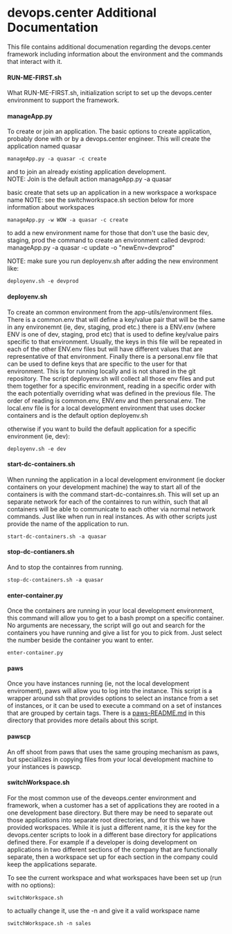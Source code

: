 # devops.center Additional Documentation
This file contains additional documenation regarding the devops.center framework including information
about the environment and the commands that interact with it.

#### RUN-ME-FIRST.sh
What RUN-ME-FIRST.sh, initialization script to set up the devops.center environment to support the framework.

#### manageApp.py
To create or join an application.
The basic options to create application, probably done with or by a devops.center engineer.  This will create the application named quasar 

    manageApp.py -a quasar -c create

and to join an already existing application development.  
NOTE: Join is the default action
manageApp.py -a quasar

basic create that sets up an application in a new workspace a workspace name
NOTE: see the switchworkspace.sh section below for more information about workspaces

    manageApp.py -w WOW -a quasar -c create

to add a new environment name for those that don't use the basic dev, staging, prod
the command to create an environment called devprod:
manageApp.py -a quasar -c update -o "newEnv=devprod"

NOTE: make sure you run deployenv.sh after adding the new environment like:

    deployenv.sh -e devprod

#### deployenv.sh
To create an common environment from the app-utils/environment files.  There is a common.env that will define a key/value pair that will be the same in any environemnt (ie, dev, staging, prod etc.) there is a ENV.env (where ENV is one of dev, staging, prod etc) that is used to define key/value pairs specific to that environment.  Usually, the keys in this file will be repeated in each of the other ENV.env files but will have different values that are representative of that environment. Finally there is a personal.env file that can be used to define keys that are specific to the user for that environment.  This is for running locally and is not shared in the git repository. The script deployenv.sh will collect all those env files and put them together for a specific environment, reading in a specific order with the each potentially overriding what was defined in the previous file.  The order of reading is common.env, ENV.env and then personal.env. The local.env file is for a local development environment that uses docker containers and is the default option deployenv.sh

otherwise if you want to build the default application for a specific environment (ie, dev):

    deployenv.sh -e dev


#### start-dc-containers.sh 
When running the application in a local development environment (ie docker containers on your development machine) the way to start all of the containers is with the command start-dc-containres.sh.  This will set up an separate network for each of the containres to run within, such that all containers will be able to communicate to each other via normal network commands.  Just like when run in real instances.  As with other scripts just provide the name of the application to run.

    start-dc-containers.sh -a quasar


#### stop-dc-contianers.sh
And to stop the containres from running.

    stop-dc-containers.sh -a quasar

#### enter-container.py
Once the containers are running in your local development environment, this command will allow you to get to a bash prompt on a specific container.
No arguments are necessary, the script will go out and search for the containers you have running and give a list for you to pick from.  Just select the number beside the container you want to enter.

    enter-container.py

#### paws
Once you have instances running (ie, not the local development enviroment), paws
will allow you to log into the instance.  This script is a wrapper around ssh 
that provides options to select an instance from a set of instances, or it can be used to execute a command on a set of instances that are grouped by certain tags.
There is a [paws-README.md](paws-README.md) in this directory that provides more details about this script.


#### pawscp
An off shoot from paws that uses the same grouping mechanism as paws, but speciallizes in copying files from your local development machine to your instances is pawscp.

#### switchWorkspace.sh
For the most common use of the deveops.center environment and framework, when a
customer has a set of applications they are rooted in a one development base
directory.  But there may be need to separate out those applications into separate
root directories, and for this we have provided workspaces.  While it is just a
different name, it is the key for the devops.center scripts to look in a different
base directory for applications defined there.  For example if a developer is
doing development on applications in two different sections of the company that
are functionally separate, then a workspace set up for each section in the company
could keep the applications separate. 

To see the current workspace and what workspaces have been set up (run with no options):

    switchWorkspace.sh

to actually change it, use the -n and give it a valid workspace name

    switchWorkspace.sh -n sales

